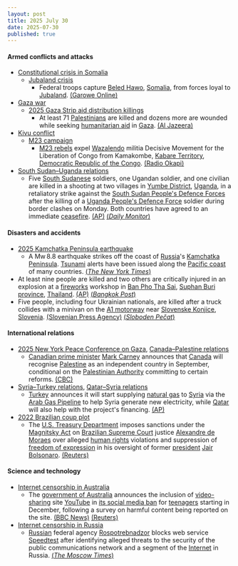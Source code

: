 ```yaml
---
layout: post
title: 2025 July 30
date: 2025-07-30
published: true
---
```



#### Armed conflicts and attacks

* [Constitutional crisis in Somalia](https://en.wikipedia.org/wiki/Constitutional_crisis_in_Somalia "Constitutional crisis in Somalia")
  * [Jubaland crisis](https://en.wikipedia.org/wiki/Jubaland_crisis "Jubaland crisis")
    * Federal troops capture [Beled Hawo](https://en.wikipedia.org/wiki/Beled_Hawo "Beled Hawo"), [Somalia](https://en.wikipedia.org/wiki/Somalia "Somalia"), from forces loyal to [Jubaland](https://en.wikipedia.org/wiki/Jubaland "Jubaland"). [(Garowe Online)](https://www.garoweonline.com/en/news/somalia/federal-forces-seize-beled-hawo-from-jubaland-escalating-somalia-s-internal-power-struggle)
* [Gaza war](https://en.wikipedia.org/wiki/Gaza_war "Gaza war")
  * [2025 Gaza Strip aid distribution killings](https://en.wikipedia.org/wiki/2025_Gaza_Strip_aid_distribution_killings "2025 Gaza Strip aid distribution killings")
    * At least 71 [Palestinians](https://en.wikipedia.org/wiki/Palestinians "Palestinians") are killed and dozens more are wounded while seeking [humanitarian aid](https://en.wikipedia.org/wiki/Humanitarian_aid "Humanitarian aid") in [Gaza](https://en.wikipedia.org/wiki/Gaza_Strip "Gaza Strip"). [(Al Jazeera)](https://www.aljazeera.com/news/2025/7/30/more-than-70-aid-seekers-killed-as-starvation-worsens-in-gaza)
* [Kivu conflict](https://en.wikipedia.org/wiki/Kivu_conflict "Kivu conflict")
  * [M23 campaign](https://en.wikipedia.org/wiki/M23_campaign_%282022%E2%80%93present%29 "M23 campaign (2022–present)")
    * [M23 rebels](https://en.wikipedia.org/wiki/March_23_Movement "March 23 Movement") expel [Wazalendo](https://en.wikipedia.org/wiki/Wazalendo "Wazalendo") militia Decisive Movement for the Liberation of Congo from Kamakombe, [Kabare Territory](https://en.wikipedia.org/wiki/Kabare_Territory "Kabare Territory"), [Democratic Republic of the Congo](https://en.wikipedia.org/wiki/Democratic_Republic_of_the_Congo "Democratic Republic of the Congo"). [(Radio Okapi)](https://www.radiookapi.net/2025/07/30/actualite/securite/sud-kivu-affrontements-entre-la-coalition-m23-afc-rdf-et-les-wazalendo)
* [South Sudan–Uganda relations](https://en.wikipedia.org/wiki/South_Sudan%E2%80%93Uganda_relations "South Sudan–Uganda relations")
  * Five [South Sudanese](https://en.wikipedia.org/wiki/South_Sudan "South Sudan") soldiers, one Ugandan soldier, and one civilian are killed in a shooting at two villages in [Yumbe District](https://en.wikipedia.org/wiki/Yumbe_District "Yumbe District"), [Uganda](https://en.wikipedia.org/wiki/Uganda "Uganda"), in a retaliatory strike against the [South Sudan People's Defence Forces](https://en.wikipedia.org/wiki/South_Sudan_People%27s_Defence_Forces "South Sudan People's Defence Forces") after the killing of a [Uganda People's Defence Force](https://en.wikipedia.org/wiki/Uganda_People%27s_Defence_Force "Uganda People's Defence Force") soldier during border clashes on Monday. Both countries have agreed to an immediate [ceasefire](https://en.wikipedia.org/wiki/Ceasefire "Ceasefire"). [(AP)](https://apnews.com/article/uganda-south-sudan-border-military-clash-6a7b0cec647c4c02d3724c45d213fcaf) [(*Daily Monitor*)](https://www.monitor.co.ug/uganda/news/national/updf-sspdf-fierce-fighting-leaves-seven-dead-yumbe-5137740)

#### Disasters and accidents

* [2025 Kamchatka Peninsula earthquake](https://en.wikipedia.org/wiki/2025_Kamchatka_Peninsula_earthquake "2025 Kamchatka Peninsula earthquake")
  * A Mw 8.8 earthquake strikes off the coast of [Russia](https://en.wikipedia.org/wiki/Russia "Russia")'s [Kamchatka Peninsula](https://en.wikipedia.org/wiki/Kamchatka_Peninsula "Kamchatka Peninsula"). [Tsunami](https://en.wikipedia.org/wiki/Tsunami "Tsunami") alerts have been issued along the [Pacific coast](https://en.wikipedia.org/wiki/Pacific_coast "Pacific coast") of many countries. [(*The New York Times*)](https://www.nytimes.com/2025/07/29/world/japan-earthquake-tsunami-north-pacific-ocean.html)
* At least nine people are killed and two others are critically injured in an explosion at a [fireworks](https://en.wikipedia.org/wiki/Fireworks "Fireworks") workshop in [Ban Pho Tha Sai](https://en.wikipedia.org/wiki/Mueang_Suphan_Buri_district "Mueang Suphan Buri district"), [Suphan Buri province](https://en.wikipedia.org/wiki/Suphan_Buri_province "Suphan Buri province"), [Thailand](https://en.wikipedia.org/wiki/Thailand "Thailand"). [(AP)](https://apnews.com/article/fireworks-workshop-explosion-suphan-buri-01990024fcc9690dc8c6af58b784b0f0) [(*Bangkok Post*)](https://www.bangkokpost.com/thailand/general/3078330/killing)
* Five people, including four Ukrainian nationals, are killed after a truck collides with a minivan on the [A1 motorway](https://en.wikipedia.org/wiki/A1_motorway_%28Slovenia%29 "A1 motorway (Slovenia)") near [Slovenske Konjice](https://en.wikipedia.org/wiki/Slovenske_Konjice "Slovenske Konjice"), [Slovenia](https://en.wikipedia.org/wiki/Slovenia "Slovenia"). [(Slovenian Press Agency)](https://english.sta.si/3452413/five-foreigners-killed-in-car-crash-on-stajerska-motorway) [(*Sloboden Pečat*)](https://www.slobodenpecat.mk/en/slovenija-pet-lica-zaginaa-vo-straotna-soobrakjajna-nesrekja-na-avtopatot-shtaerska/)

#### International relations

* [2025 New York Peace Conference on Gaza](https://en.wikipedia.org/wiki/2025_New_York_Peace_Conference_on_Gaza "2025 New York Peace Conference on Gaza"), [Canada–Palestine relations](https://en.wikipedia.org/wiki/Canada%E2%80%93Palestine_relations "Canada–Palestine relations")
  * [Canadian prime minister](https://en.wikipedia.org/wiki/Prime_Minister_of_Canada "Prime Minister of Canada") [Mark Carney](https://en.wikipedia.org/wiki/Mark_Carney "Mark Carney") announces that [Canada](https://en.wikipedia.org/wiki/Canada "Canada") will recognise [Palestine](https://en.wikipedia.org/wiki/Palestine "Palestine") as an independent country in September, conditional on the [Palestinian Authority](https://en.wikipedia.org/wiki/Palestinian_National_Authority "Palestinian National Authority") committing to certain reforms. [(CBC)](https://www.cbc.ca/news/politics/carney-canada-recognize-palestinian-state-conditions-1.7597525)
* [Syria–Turkey relations](https://en.wikipedia.org/wiki/Syria%E2%80%93Turkey_relations "Syria–Turkey relations"), [Qatar–Syria relations](https://en.wikipedia.org/wiki/Qatar%E2%80%93Syria_relations "Qatar–Syria relations")
  * [Turkey](https://en.wikipedia.org/wiki/Turkey "Turkey") announces it will start supplying [natural gas](https://en.wikipedia.org/wiki/Natural_gas "Natural gas") to [Syria](https://en.wikipedia.org/wiki/Syria "Syria") via the [Arab Gas Pipeline](https://en.wikipedia.org/wiki/Arab_Gas_Pipeline "Arab Gas Pipeline") to help Syria generate new electricity, while [Qatar](https://en.wikipedia.org/wiki/Qatar "Qatar") will also help with the project's financing. [(AP)](https://apnews.com/article/turkey-syria-electricity-natural-gas-export-760c328b2c5b9603cc7607336864d4af)
* [2022 Brazilian coup plot](https://en.wikipedia.org/wiki/2022_Brazilian_coup_plot "2022 Brazilian coup plot")
  * The [U.S. Treasury Department](https://en.wikipedia.org/wiki/U.S._Treasury_Department "U.S. Treasury Department") imposes sanctions under the [Magnitsky Act](https://en.wikipedia.org/wiki/Magnitsky_Act "Magnitsky Act") on [Brazilian Supreme Court](https://en.wikipedia.org/wiki/Brazilian_Supreme_Court "Brazilian Supreme Court") justice [Alexandre de Moraes](https://en.wikipedia.org/wiki/Alexandre_de_Moraes "Alexandre de Moraes") over alleged [human rights](https://en.wikipedia.org/wiki/Human_rights "Human rights") violations and suppression of [freedom of expression](https://en.wikipedia.org/wiki/Freedom_of_speech "Freedom of speech") in his oversight of former [president](https://en.wikipedia.org/wiki/President_of_Brazil "President of Brazil") [Jair Bolsonaro](https://en.wikipedia.org/wiki/Jair_Bolsonaro "Jair Bolsonaro"). [(Reuters)](https://www.reuters.com/world/americas/us-imposes-sanctions-brazilian-high-court-judge-2025-07-30/)

#### Science and technology

* [Internet censorship in Australia](https://en.wikipedia.org/wiki/Internet_censorship_in_Australia "Internet censorship in Australia")
  * The [government of Australia](https://en.wikipedia.org/wiki/Government_of_Australia "Government of Australia") announces the inclusion of [video-sharing](https://en.wikipedia.org/wiki/Video-sharing "Video-sharing") site [YouTube](https://en.wikipedia.org/wiki/YouTube "YouTube") in [its social media ban](https://en.wikipedia.org/wiki/Online_Safety_Amendment "Online Safety Amendment") for [teenagers](https://en.wikipedia.org/wiki/Teenagers "Teenagers") starting in December, following a survey on harmful content being reported on the site. [(BBC News)](https://www.bbc.com/news/articles/cpv0zkxx0njo) [(Reuters)](https://www.reuters.com/legal/litigation/australia-widens-teen-social-media-ban-youtube-scraps-exemption-2025-07-29/)
* [Internet censorship in Russia](https://en.wikipedia.org/wiki/Internet_censorship_in_Russia "Internet censorship in Russia")
  * [Russian](https://en.wikipedia.org/wiki/Russia "Russia") federal agency [Rospotrebnadzor](https://en.wikipedia.org/wiki/Rospotrebnadzor "Rospotrebnadzor") blocks web service [Speedtest](https://en.wikipedia.org/wiki/Speedtest.net "Speedtest.net") after identifying alleged threats to the security of the public communications network and a segment of the [Internet](https://en.wikipedia.org/wiki/Internet "Internet") in Russia. [(*The Moscow Times*)](https://www.moscowtimes.ru/2025/07/30/vrossii-zablokirovali-servis-izmereniya-skorosti-interneta-nafone-massovih-blokirovok-a170254)
